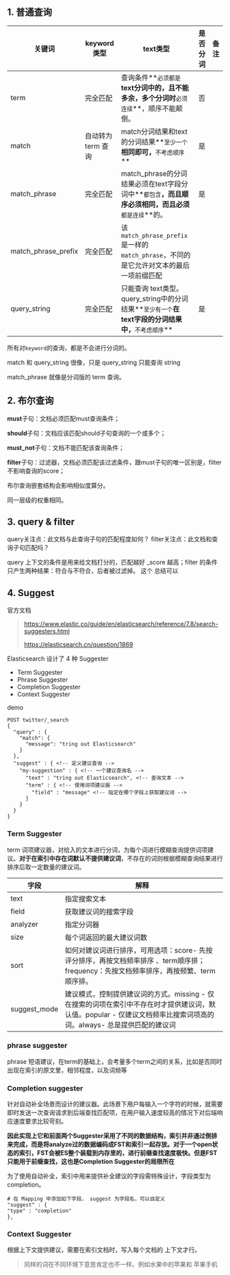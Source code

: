 ## 1. 普通查询

| 关键词              | keyword类型        | text类型                                                     | 是否分词 | 备注 |
| ------------------- | ------------------ | ------------------------------------------------------------ | -------- | ---- |
| term                | 完全匹配           | 查询条件**`必须都是`**text分词中的，且不能多余，多个分词时**`必须连续`**，顺序不能颠倒。 | 否       |      |
| match               | 自动转为 term 查询 | match分词结果和text的分词结果**`至少一个`**相同即可，**`不考虑顺序`** | 是       |      |
| match_phrase        | 完全匹配           | match_phrase的分词结果必须在text字段分词中**`都包含`**，而且顺序必须相同，而且必须**`都是连续`**的。 | 是       |      |
| match_phrase_prefix | 完全匹配           | 该`match_phrase_prefix`是一样的`match_phrase`，不同的是它允许对文本的最后一项前缀匹配 |          |      |
| query_string        | 完全匹配           | 只能查询 text类型。query_string中的分词结果**`至少有一个`**在text字段的分词结果中，**`不考虑顺序`** | 是       |      |

所有对`keyword`的查询，都是不会进行分词的。

match 和 query_string 很像，只是 query_string 只能查询 string

match_phrase 就像是分词版的 term 查询。



## 2. 布尔查询

**must**子句：文档必须匹配must查询条件；

**should**子句：文档应该匹配should子句查询的一个或多个；

**must_not**子句：文档不能匹配该查询条件；

**filter**子句：过滤器，文档必须匹配该过滤条件，跟must子句的唯一区别是，filter不影响查询的score；

布尔查询嵌套结构会影响相似度算分。

同一层级的权重相同。

## 3. query & filter

query关注点：此文档与此查询子句的匹配程度如何？
filter关注点：此文档和查询子句匹配吗？

query 上下文的条件是用来给文档打分的，匹配越好 _score 越高；filter 的条件只产生两种结果：符合与不符合，后者被过滤掉。 这个 总结可以

## 4. Suggest

官方文档

> https://www.elastic.co/guide/en/elasticsearch/reference/7.8/search-suggesters.html
>
> https://elasticsearch.cn/question/1869

Elasticsearch 设计了 4 种 Suggester

- Term Suggester
- Phrase Suggester
- Completion Suggester
- Context Suggester



demo

```shell
POST twitter/_search
{
  "query" : {
    "match": {
      "message": "tring out Elasticsearch"
    }
  },
  "suggest" : { <!-- 定义建议查询 -->
    "my-suggestion" : { <!-- 一个建议查询名 -->
      "text" : "tring out Elasticsearch", <!-- 查询文本 -->
      "term" : { <!-- 使用词项建议器 -->
        "field" : "message" <!-- 指定在哪个字段上获取建议词 -->
      }
    }
  }
}
```



### Term Suggester

term 词项建议器，对给入的文本进行分词，为每个词进行模糊查询提供词项建议。**对于在索引中存在词默认不提供建议词**，不存在的词则根据模糊查询结果进行排序后取一定数量的建议词。

| 字段         | 解释                                                         |
| ------------ | ------------------------------------------------------------ |
| text         | 指定搜索文本                                                 |
| field        | 获取建议词的搜索字段                                         |
| analyzer     | 指定分词器                                                   |
| size         | 每个词返回的最大建议词数                                     |
| sort         | 如何对建议词进行排序，可用选项：score- 先按评分排序，再按文档频率排序 、term顺序排；frequency：先按文档频率排序，再按频繁、term顺序排。 |
| suggest_mode | 建议模式，控制提供建议词的方式。missing - 仅在搜索的词项在索引中不存在时才提供建议词，默认值。popular - 仅建议文档频率比搜索词项高的词。always- 总是提供匹配的建议词 |

### phrase suggester

phrase 短语建议，在term的基础上，会考量多个term之间的关系，比如是否同时出现在索引的原文里，相邻程度，以及词频等



### Completion suggester 

针对自动补全场景而设计的建议器。此场景下用户每输入一个字符的时候，就需要即时发送一次查询请求到后端查找匹配项，在用户输入速度较高的情况下对后端响应速度要求比较苛刻。

**因此实现上它和前面两个Suggester采用了不同的数据结构，索引并非通过倒排来完成，而是将analyze过的数据编码成FST和索引一起存放。对于一个open状态的索引，FST会被ES整个装载到内存里的，进行前缀查找速度极快。但是FST只能用于前缀查找，这也是Completion Suggester的局限所在**

 为了使用自动补全，索引中用来提供补全建议的字段需特殊设计，字段类型为 completion。

```shell
# 在 Mapping 中添加如下字段， suggest 为字段名，可以自定义
"suggest" : {
"type" : "completion"
},
```



### Context Suggester

根据上下文提供建议，需要在索引文档时，写入每个文档的 上下文才行。

> 同样的词在不同环境下意思肯定也不一样。例如水果中的苹果和 苹果手机

